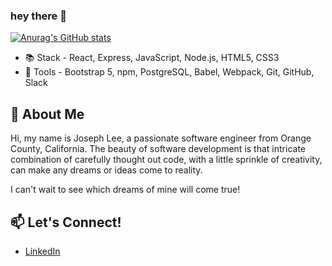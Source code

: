 ### hey there 👋

<!--
**DevJosephLee/DevJosephLee** is a ✨ _special_ ✨ repository because its `README.md` (this file) appears on your GitHub profile.

Here are some ideas to get you started:

- 🔭 I’m currently working on ...
- 🌱 I’m currently learning ...
- 👯 I’m looking to collaborate on ...
- 🤔 I’m looking for help with ...
- 💬 Ask me about ...
- 📫 How to reach me: ...
- 😄 Pronouns: ...
- ⚡ Fun fact: ...
-->

[![Anurag's GitHub stats](https://github-readme-stats.vercel.app/api?username=DevJosephLee)](https://github.com/anuraghazra/github-readme-stats)
- 📚 Stack - React, Express, JavaScript, Node.js, HTML5, CSS3
- 🧰 Tools - Bootstrap 5, npm, PostgreSQL, Babel, Webpack, Git, GitHub, Slack

## 💬 About Me
Hi, my name is Joseph Lee, a passionate software engineer from Orange County, California. The beauty of software development is that intricate combination of carefully thought out code, with a little sprinkle of creativity, can make any dreams or ideas come to reality. 

I can't wait to see which dreams of mine will come true!

## 📫 Let's Connect!
- [LinkedIn](https://www.linkedin.com/in/dev-joseph-lee/)
